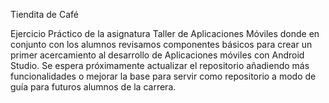 Tiendita de Café

Ejercicio Práctico de la asignatura Taller de Aplicaciones Móviles donde en conjunto con los alumnos revisamos componentes básicos para crear un primer acercamiento al desarrollo de Aplicaciones móviles con Android Studio.
Se espera próximamente actualizar el repositorio añadiendo más funcionalidades o mejorar la base para servir como repositorio a modo de guía para futuros alumnos de la carrera.
